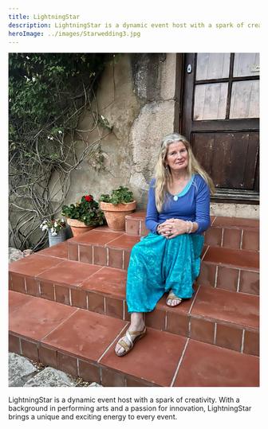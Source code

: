 ```yaml
---
title: LightningStar
description: LightningStar is a dynamic event host with a spark of creativity.
heroImage: ../images/Starwedding3.jpg
---
```


![LightningStar](../images/Star.at.Joseps.png)

LightningStar is a dynamic event host with a spark of creativity. With a background in performing arts and a passion for innovation, LightningStar brings a unique and exciting energy to every event.
